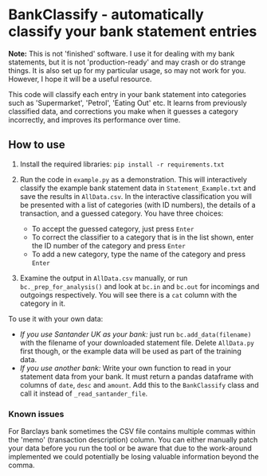 # BankClassify - automatically classify your bank statement entries

**Note:** This is not 'finished' software. I use it for dealing with my bank statements, but it is not 'production-ready' and may crash or do strange things. It is also set up for my particular usage, so may not work for you. However, I hope it will be a useful resource.

This code will classify each entry in your bank statement into categories such as 'Supermarket', 'Petrol', 'Eating Out' etc. It learns from previously classified data, and corrections you make when it guesses a category incorrectly, and improves its performance over time.

## How to use
1. Install the required libraries:
  `pip install -r requirements.txt`

2. Run the code in `example.py` as a demonstration. This will interactively classify the example bank statement data in `Statement_Example.txt` and save the results in `AllData.csv`. In the interactive classification you will be presented with a list of categories (with ID numbers), the details of a transaction, and a guessed category. You have three choices:
   - To accept the guessed category, just press `Enter`
   - To correct the classifier to a category that is in the list shown, enter the ID number of the category and press `Enter`
   - To add a new category, type the name of the category and press `Enter`

3. Examine the output in `AllData.csv` manually, or run `bc._prep_for_analysis()` and look at `bc.in` and `bc.out` for incomings and outgoings respectively. You will see there is a `cat` column with the category in it.

To use it with your own data:

- *If you use Santander UK as your bank:* just run `bc.add_data(filename)` with the filename of your downloaded statement file. Delete `AllData.py` first though, or the example data will be used as part of the training data.
- *If you use another bank:* Write your own function to read in your statement data from your bank. It must return a pandas dataframe with columns of `date`, `desc` and `amount`. Add this to the `BankClassify` class and call it instead of `_read_santander_file`.

### Known issues
For Barclays bank sometimes the CSV file contains multiple commas within the 'memo' (transaction description) column. You can either manually patch your data before you run the tool or be aware that due to the work-around implemented we could potentially be losing valuable information beyond the comma.